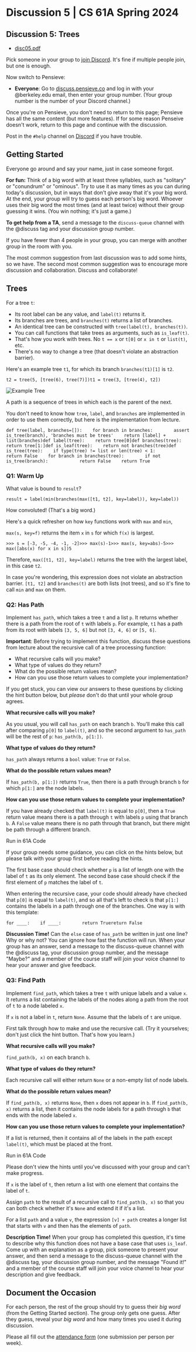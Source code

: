Discussion 5 | CS 61A Spring 2024
=================================

Discussion 5: Trees[​](https://www.learncs.site/docs/curriculum-resource/cs61a/dis/disc05#discussion-5-trees "Direct link to Discussion 5: Trees")
--------------------------------------------------------------------------------------------------------------------------------------------------

*   [disc05.pdf](https://www.learncs.site/assets/files/disc05-2cf1b0e996095933053755a467d5a939.pdf)

Pick someone in your group to [join Discord](https://cs61a.org/articles/discord). It's fine if multiple people join, but one is enough.

Now switch to Pensieve:

*   **Everyone**: Go to [discuss.pensieve.co](http://discuss.pensieve.co/) and log in with your @berkeley.edu email, then enter your group number. (Your group number is the number of your Discord channel.)

Once you're on Pensieve, you don't need to return to this page; Pensieve has all the same content (but more features). If for some reason Penseive doesn't work, return to this page and continue with the discussion.

Post in the `#help` channel on [Discord](https://cs61a.org/articles/discord/) if you have trouble.

Getting Started[​](https://www.learncs.site/docs/curriculum-resource/cs61a/dis/disc05#getting-started "Direct link to Getting Started")
---------------------------------------------------------------------------------------------------------------------------------------

Everyone go around and say your name, just in case someone forgot.

**For fun:** Think of a big word with at least three syllables, such as "solitary" or "conundrum" or "ominous". Try to use it as many times as you can during today's discussion, but in ways that don't give away that it's your big word. At the end, your group will try to guess each person's big word. Whoever uses their big word the most times (and at least twice) without their group guessing it wins. (You win nothing; it's just a game.)

**To get help from a TA**, send a message to the `discuss-queue` channel with the @discuss tag and your discussion group number.

If you have fewer than 4 people in your group, you can merge with another group in the room with you.

The most common suggestion from last discussion was to add some hints, so we have. The second most common suggestion was to encourage more discussion and collaboration. Discuss and collaborate!

Trees[​](https://www.learncs.site/docs/curriculum-resource/cs61a/dis/disc05#trees "Direct link to Trees")
---------------------------------------------------------------------------------------------------------

For a tree `t`:

*   Its root label can be any value, and `label(t)` returns it.
*   Its branches are trees, and `branches(t)` returns a list of branches.
*   An identical tree can be constructed with `tree(label(t), branches(t))`.
*   You can call functions that take trees as arguments, such as `is_leaf(t)`.
*   That's how you work with trees. No `t == x` or `t[0]` or `x in t` or `list(t)`, etc.
*   There's no way to change a tree (that doesn't violate an abstraction barrier).

Here's an example tree `t1`, for which its branch `branches(t1)[1]` is `t2`.

    t2 = tree(5, [tree(6), tree(7)])t1 = tree(3, [tree(4), t2])

![Example Tree](https://www.learncs.site/assets/images/example_tree_illustration-f92648cd31ed7e203a304e16bd59c08a.png)

A path is a sequence of trees in which each is the parent of the next.

You don't need to know how `tree`, `label`, and `branches` are implemented in order to use them correctly, but here is the implementation from lecture.

    def tree(label, branches=[]):    for branch in branches:        assert is_tree(branch), 'branches must be trees'    return [label] + list(branches)def label(tree):    return tree[0]def branches(tree):    return tree[1:]def is_leaf(tree):    return not branches(tree)def is_tree(tree):    if type(tree) != list or len(tree) < 1:        return False    for branch in branches(tree):        if not is_tree(branch):            return False    return True

### Q1: Warm Up[​](https://www.learncs.site/docs/curriculum-resource/cs61a/dis/disc05#q1-warm-up "Direct link to Q1: Warm Up")

What value is bound to `result`?

    result = label(min(branches(max([t1, t2], key=label)), key=label))

How convoluted! (That's a big word.)

Here's a quick refresher on how `key` functions work with `max` and `min`,

`max(s, key=f)` returns the item `x` in `s` for which `f(x)` is largest.

    >>> s = [-3, -5, -4, -1, -2]>>> max(s)-1>>> max(s, key=abs)-5>>> max([abs(x) for x in s])5

Therefore, `max([t1, t2], key=label)` returns the tree with the largest label, in this case `t2`.

In case you're wondering, this expression does not violate an abstraction barrier. `[t1, t2]` and `branches(t)` are both lists (not trees), and so it's fine to call `min` and `max` on them.

### Q2: Has Path[​](https://www.learncs.site/docs/curriculum-resource/cs61a/dis/disc05#q2-has-path "Direct link to Q2: Has Path")

Implement `has_path`, which takes a tree `t` and a list `p`. It returns whether there is a path from the root of `t` with labels `p`. For example, `t1` has a path from its root with labels `[3, 5, 6]` but not `[3, 4, 6]` or `[5, 6]`.

**Important**: Before trying to implement this function, discuss these questions from lecture about the recursive call of a tree processing function:

*   What recursive calls will you make?
*   What type of values do they return?
*   What do the possible return values mean?
*   How can you use those return values to complete your implementation?

If you get stuck, you can view our answers to these questions by clicking the hint button below, but _please_ don't do that until your whole group agrees.

**What recursive calls will you make?**

As you usual, you will call `has_path` on each branch `b`. You'll make this call after comparing `p[0]` to `label(t)`, and so the second argument to `has_path` will be the rest of `p`: `has_path(b, p[1:])`.

**What type of values do they return?**

`has_path` always returns a `bool` value: `True` or `False`.

**What do the possible return values mean?**

If `has_path(b, p[1:])` returns `True`, then there is a path through branch `b` for which `p[1:]` are the node labels.

**How can you use those return values to complete your implementation?**

If you have already checked that `label(t)` is equal to `p[0]`, then a `True` return value means there is a path through `t` with labels `p` using that branch `b`. A `False` value means there is no path through that branch, but there might be path through a different branch.

Run in 61A Code

If your group needs some guidance, you can click on the hints below, but please talk with your group first before reading the hints.

The first base case should check whether `p` is a list of length one with the label of `t` as its only element. The second base case should check if the first element of `p` matches the label of `t`.

When entering the recursive case, your code should already have checked that `p[0]` is equal to `label(t)`, and so all that's left to check is that `p[1:]` contains the labels in a path through one of the branches. One way is with this template:

    for ____:    if ____:        return Truereturn False

**Discussion Time!** Can the `else` case of `has_path` be written in just one line? Why or why not? You can ignore how fast the function will run. When your group has an answer, send a message to the discuss-queue channel with the @discuss tag, your discussion group number, and the message "Maybe?" and a member of the course staff will join your voice channel to hear your answer and give feedback.

### Q3: Find Path[​](https://www.learncs.site/docs/curriculum-resource/cs61a/dis/disc05#q3-find-path "Direct link to Q3: Find Path")

Implement `find_path`, which takes a tree `t` with unique labels and a value `x`. It returns a list containing the labels of the nodes along a path from the root of `t` to a node labeled `x`.

If `x` is not a label in `t`, return `None`. Assume that the labels of `t` are unique.

First talk through how to make and use the recursive call. (Try it yourselves; don't just click the hint button. That's how you learn.)

**What recursive calls will you make?**

`find_path(b, x)` on each branch `b`.

**What type of values do they return?**

Each recursive call will either return `None` or a non-empty list of node labels.

**What do the possible return values mean?**

If `find_path(b, x)` returns `None`, then `x` does not appear in `b`. If `find_path(b, x)` returns a list, then it contains the node labels for a path through `b` that ends with the node labeled `x`.

**How can you use those return values to complete your implementation?**

If a list is returned, then it contains all of the labels in the path except `label(t)`, which must be placed at the front.

Run in 61A Code

Please don't view the hints until you've discussed with your group and can't make progress.

If `x` is the label of `t`, then return a list with one element that contains the label of `t`.

Assign `path` to the result of a recursive call to `find_path(b, x)` so that you can both check whether it's `None` and extend it if it's a list.

For a list `path` and a value `v`, the expression `[v] + path` creates a longer list that starts with `v` and then has the elements of `path`.

**Description Time!** When your group has completed this question, it's time to describe why this function does not have a base case that uses `is_leaf`. Come up with an explanation as a group, pick someone to present your answer, and then send a message to the discuss-queue channel with the @discuss tag, your discussion group number, and the message "Found it!" and a member of the course staff will join your voice channel to hear your description and give feedback.

Document the Occasion[​](https://www.learncs.site/docs/curriculum-resource/cs61a/dis/disc05#document-the-occasion "Direct link to Document the Occasion")
---------------------------------------------------------------------------------------------------------------------------------------------------------

For each person, the rest of the group should try to guess their _big word_ (from the Getting Started section). The group only gets one guess. After they guess, reveal your _big word_ and how many times you used it during discussion.

Please all fill out the [attendance form](https://docs.google.com/forms/d/e/1FAIpQLSeqlK8l6WkScGr-RHR-kM4p5bnR9cllYrG95fDqPJspSlll7A/viewform) (one submission per person per week).